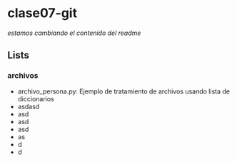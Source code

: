 # clase07-git
_estamos cambiando el contenido del readme_

## Lists

### archivos

* archivo_persona.py: Ejemplo de tratamiento de archivos usando lista de diccionarios
* asdasd
* asd
* asd
* asd
* as
* d
* d
